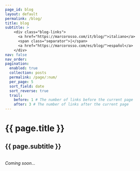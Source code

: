 ```yaml
---
page_id: blog
layout: default
permalink: /blog/
title: blog
subtitle: >
    <div class="blog-links">
      <a href="https://marcorosso.com/it/blog/">italiano</a>
      <span class="separator">|</span>
      <a href="https://marcorosso.com/es/blog/">español</a>
    </div>
nav: false
nav_order:
pagination:
  enabled: true
  collection: posts
  permalink: /page/:num/
  per_page: 5
  sort_field: date
  sort_reverse: true
  trail:
    before: 1 # The number of links before the current page
    after: 3 # The number of links after the current page
---
```


  <div class="header-bar">
    <h1>{{ page.title }}</h1>
    <h2>{{ page.subtitle }}</h2>
  </div>

<br>
<div id="content-text" class="toggle-section expanded">
<i>Coming soon...</i>
</div>
